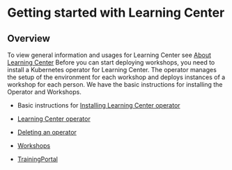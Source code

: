 # Getting started with Learning Center

## Overview
To view general information and usages for Learning Center see [About Learning Center](../about-learning-center/about-learning-center)
Before you can start deploying workshops, you need to install a Kubernetes operator for Learning Center. 
The operator manages the setup of the environment for each workshop and deploys instances of a workshop for each person.
We have the basic instructions for installing the Operator and Workshops. 

- Basic instructions for [Installing Learning Center operator](https://github.com/pivotal/docs-tap/blob/main/install-components.md#install-learning-center)

-  [Learning Center operator](learningcenter-operator.md)
-  [Deleting an operator](deleting-learningcenter.md)
-  [Workshops](workshops.md)
-  [TrainingPortal](training-portal.md)
